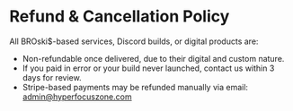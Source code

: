 # Refund & Cancellation Policy

All BROski$-based services, Discord builds, or digital products are:

- Non-refundable once delivered, due to their digital and custom nature.
- If you paid in error or your build never launched, contact us within 3 days for review.
- Stripe-based payments may be refunded manually via email: admin@hyperfocuszone.com

